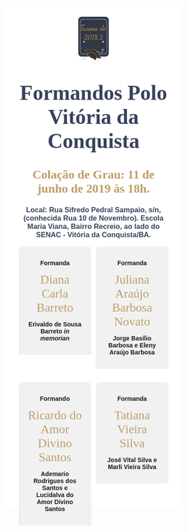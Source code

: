 



<style>

body { 
  background-image: url("../imagens/fundo7.png");
  background-repeat: no-repeat;
  background-attachment: fixed;
  background-position: center; 
}

#example3 {
  border-radius: 6px;
  padding: 25px;
  background-color: white;
  background-repeat: no-repeat;
  background-origin: content-box;
  background-position: center;
}

* {
  box-sizing: border-box;
}

body {
  font-family: Arial, Helvetica, sans-serif;
}

/* Float four columns side by side */
.column {
  float: left;
  width: 50%;
  padding: 0 10px;
}

/* Remove extra left and right margins, due to padding */
.row {margin: 0 -5px;}

/* Clear floats after the columns */
.row:after {
  content: "";
  display: table;
  clear: both;
}

/* Responsive columns */
@media screen and (max-width: 600px) {
  .column {
    width: 100%;
    display: block;
    margin-bottom: 10px;
  }
}

/* Style the counter cards */
.card2 {
  box-shadow: 0 4px 8px 0 rgba(0, 0, 0, 0.2);
  padding: 16px;
  text-align: center;
  background-color: #f1f1f1;
}

div.c {
  font-size: 28px;
  font-family:'Dancing Script', cursive;
  color:#BD9E68;
}
</style>

<link href="https://fonts.googleapis.com/css?family=Dancing+Script&display=swap" rel="stylesheet">

<div id="example3">
<center><img src="../imagens/turma2.png" style="width:20%"/></center>


<center> 


<h1 style="font-family:'Dancing Script', cursive; color:#38425B;"><font size="8"><strong>Formandos Polo Vitória da Conquista</strong></font></h1>


<br> 
<center> 

<div class="c"><strong>Colação de Grau: 11 de junho de 2019 às 18h.</strong></div>

<h3 style="color:#38425B;"><strong>Local: Rua Sifredo Pedral Sampaio, s/n, (conhecida Rua 10 de Novembro). Escola Maria Viana, Bairro Recreio, ao lado do SENAC - Vitória da Conquista/BA.</strong></h3>


<div class="column">
    <div class="card2">
      <center> 
      <p><strong>Formanda</strong></p> 
      <div class="c">Diana Carla </div>
      <div class="c">Barreto</div>
      <p><strong>Erivaldo de Sousa Barreto <em>in memorian</em> </strong></p>
      </center>
    </div>
  </div>

  <div class="column">
    <div class="card2">
     <p><strong>Formanda</strong></p> 
        <div class="c">Juliana Araújo Barbosa Novato </div>
        <p><strong>Jorge Basílio Barbosa e Eleny Araújo Barbosa </strong></p>
    </div>
  </div>

<br>
<br> <p style="color:white;"> hhhhhhhhh</p>

<div class="column">
    <div class="card2">
      <center> 
      <p><strong>Formando</strong></p> 
      <div class="c">Ricardo do Amor Divino Santos</div>
      <p><strong>Ademario Rodrigues dos Santos e Lucidalva do Amor Divino Santos</strong></p>
      </center>
    </div>
  </div>

  <div class="column">
    <div class="card2">
     <p><strong>Formanda</strong></p> 
        <div class="c">Tatiana Vieira </div>
        <div class="c">Silva</div>
        <p><strong>José Vital Silva e Marli Vieira Silva </strong></p>
    </div>
  </div>
  <br>
<br> <p style="color:white;"> hhhhhhhhh</p>
</center> 





</div>


